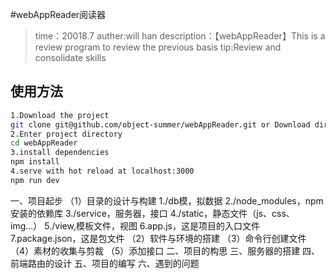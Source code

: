 #webAppReader阅读器
>time：20018.7
>auther:will han
>description：【webAppReader】This is a review program to review the previous basis
>tip:Review and consolidate skills
## 使用方法

``` bash
1.Download the project
git clone git@github.com/object-summer/webAppReader.git or Download directly from this page
2.Enter project directory
cd webAppReader
3.install dependencies
npm install
4.serve with hot reload at localhost:3000
npm run dev
```

一、项目起步
  （1）目录的设计与构建
    1./db模，拟数据
    2./node_modules，npm安装的依赖库
    3./service，服务器，接口
    4./static，静态文件（js、css、img...）
    5./view,模板文件，视图
    6.app.js，这是项目的入口文件
    7.package.json，这是包文件
  （2）软件与环境的搭建
  （3）命令行创建文件
  （4）素材的收集与剪裁
  （5）添加接口
二、项目的构思
三、服务器的搭建
四、前端路由的设计
五、项目的编写
六、遇到的问题

